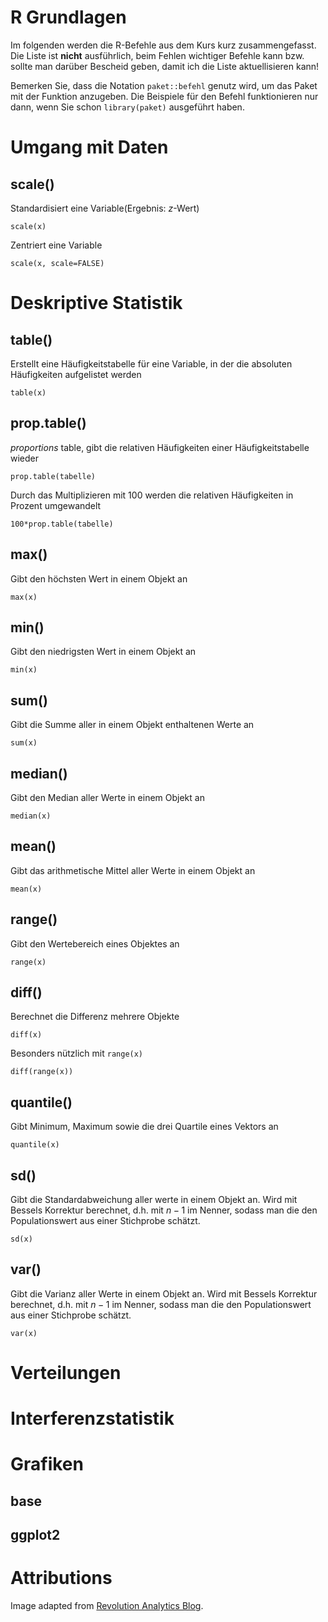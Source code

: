 # R Grundlagen

Im folgenden werden die R-Befehle aus dem Kurs kurz zusammengefasst. Die Liste ist **nicht** ausführlich, beim Fehlen wichtiger Befehle kann bzw. sollte man darüber Bescheid geben, damit ich die Liste aktuellisieren kann! 

Bemerken Sie, dass die Notation `paket::befehl` genutz wird, um das Paket mit der Funktion anzugeben. Die Beispiele für den Befehl funktionieren nur dann, wenn Sie schon `library(paket)` ausgeführt haben.

# Umgang mit Daten

## scale()
Standardisiert eine Variable(Ergebnis: $z$-Wert)
```
scale(x)
```

Zentriert eine Variable
```
scale(x, scale=FALSE)
```
  
#   Deskriptive Statistik 

## table()
Erstellt eine Häufigkeitstabelle für eine Variable, in der die absoluten Häufigkeiten aufgelistet werden
```
table(x)
```

## prop.table()
*proportions* table, gibt die relativen Häufigkeiten einer Häufigkeitstabelle wieder
```
prop.table(tabelle)
```
Durch das Multiplizieren mit 100 werden die relativen Häufigkeiten in Prozent umgewandelt
```
100*prop.table(tabelle)
```

## max()

Gibt den höchsten Wert in einem Objekt an
```
max(x)
```

## min()
Gibt den niedrigsten Wert in einem Objekt an
```
min(x)
```

## sum()
Gibt die Summe aller in einem Objekt enthaltenen Werte an
```
sum(x)
```

## median()
Gibt den Median aller Werte in einem Objekt an
```
median(x)
```

## mean()
Gibt das arithmetische Mittel aller Werte in einem Objekt an
```
mean(x)
```

## range()
Gibt den Wertebereich eines Objektes an
```
range(x)
```

## diff()
Berechnet die Differenz mehrere Objekte
```
diff(x)
```

Besonders nützlich mit `range(x)`
```
diff(range(x))
```

## quantile()
Gibt Minimum, Maximum sowie die drei Quartile eines Vektors an
```
quantile(x)
```
## sd()
Gibt die Standardabweichung aller werte in einem Objekt an. Wird mit Bessels Korrektur berechnet, d.h. mit $n-1$ im Nenner, sodass man die den Populationswert aus einer Stichprobe schätzt.
```
sd(x)
```
## var()
Gibt die Varianz aller Werte in einem Objekt an. Wird mit Bessels Korrektur berechnet, d.h. mit $n-1$ im Nenner, sodass man die den Populationswert aus einer Stichprobe schätzt.
```
var(x)
```

# Verteilungen

# Interferenzstatistik

# Grafiken
## base
## ggplot2

# Attributions
Image adapted from <a href='//blog.revolutionanalytics.com/2010/11/acm-data-mining-camp-1.html'>Revolution Analytics Blog</a>.


